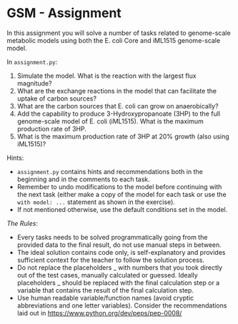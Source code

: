 # GSM - Assignment

In this assignment you will solve a number of tasks related to genome-scale metabolic models using both the E. coli Core and iML1515 genome-scale model.

In `assignment.py`:

1. Simulate the model. What is the reaction with the largest flux magnitude?
2. What are the exchange reactions in the model that can facilitate the uptake of carbon sources?
3. What are the carbon sources that E. coli can grow on anaerobically?
4. Add the capability to produce 3-Hydroxypropanoate (3HP) to the full genome-scale model of E. coli (iML1515). What is the maximum production rate of 3HP.
5. What is the maximum production rate of 3HP at 20% growth (also using iML1515)?


Hints:
* `assignment.py` contains hints and recommendations both in the beginning and in the comments to each task.
* Remember to undo modifications to the model before continuing with the next task (either make a copy of the model for each task or use the `with model: ...` statement as shown in the exercise).
* If not mentioned otherwise, use the default conditions set in the model.


*The Rules*:
* Every tasks needs to be solved programmatically going from the provided data to the final result, do not use manual steps in between.
* The ideal solution contains code only, is self-explanatory and provides sufficient context for the teacher to follow the solution process.
* Do not replace the placeholders _ with numbers that you took directly out of the test cases, manually calculated or guessed. Ideally placeholders _ should be replaced with the final calculation step or a variable that contains the result of the final calculation step.
* Use human readable variable/function names (avoid cryptic abbreviations and one letter variables). Consider the recommendations laid out in https://www.python.org/dev/peps/pep-0008/
